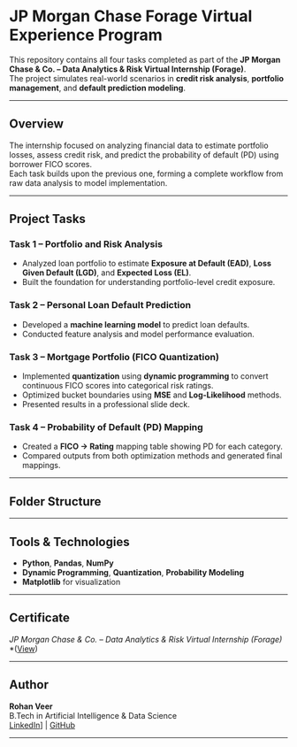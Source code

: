 # JP Morgan Chase Forage Virtual Experience Program

This repository contains all four tasks completed as part of the **JP Morgan Chase & Co. – Data Analytics & Risk Virtual Internship (Forage)**.  
The project simulates real-world scenarios in **credit risk analysis**, **portfolio management**, and **default prediction modeling**.

---

## Overview
The internship focused on analyzing financial data to estimate portfolio losses, assess credit risk, and predict the probability of default (PD) using borrower FICO scores.  
Each task builds upon the previous one, forming a complete workflow from raw data analysis to model implementation.

---

## Project Tasks

### Task 1 – Portfolio and Risk Analysis
- Analyzed loan portfolio to estimate **Exposure at Default (EAD)**, **Loss Given Default (LGD)**, and **Expected Loss (EL)**.
- Built the foundation for understanding portfolio-level credit exposure.

### Task 2 – Personal Loan Default Prediction
- Developed a **machine learning model** to predict loan defaults.
- Conducted feature analysis and model performance evaluation.

### Task 3 – Mortgage Portfolio (FICO Quantization)
- Implemented **quantization** using **dynamic programming** to convert continuous FICO scores into categorical risk ratings.
- Optimized bucket boundaries using **MSE** and **Log-Likelihood** methods.
- Presented results in a professional slide deck.

### Task 4 – Probability of Default (PD) Mapping
- Created a **FICO → Rating** mapping table showing PD for each category.
- Compared outputs from both optimization methods and generated final mappings.

---

## Folder Structure

---

## Tools & Technologies
- **Python**, **Pandas**, **NumPy**
- **Dynamic Programming**, **Quantization**, **Probability Modeling**
- **Matplotlib** for visualization

---

## Certificate
*JP Morgan Chase & Co. – Data Analytics & Risk Virtual Internship (Forage)*  
*([View](https://drive.google.com/file/d/1digY6FcX3dgUah_Oy8PT_phEXW4UIsbk/view?usp=sharing))

---

## Author
**Rohan Veer**  
B.Tech in Artificial Intelligence & Data Science  
[LinkedIn]([https://www.linkedin.com/in/rohan-veer-15aa30378)] | [GitHub]([your-profile](https://github.com/rohancmd))

---
